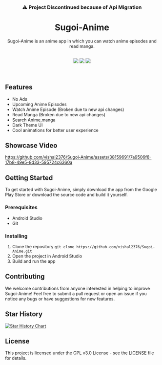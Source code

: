 
<div align="center">

### ⚠️ Project Discontinued because of Api Migration


# **Sugoi-Anime**

Sugoi-Anime is an anime app in which you can watch anime episodes and read manga.


<br/>


<img src="https://img.shields.io/github/stars/vishal2376/Sugoi-Anime?style=for-the-badge&logo=powerpages&color=cba6f7&logoColor=D9E0EE&labelColor=302D41"/>
<img src="https://img.shields.io/github/last-commit/vishal2376/Sugoi-Anime?style=for-the-badge&logo=github&color=a6da95&logoColor=D9E0EE&labelColor=302D41"/>
<img src="https://img.shields.io/github/repo-size/vishal2376/Sugoi-Anime?style=for-the-badge&logo=dropbox&color=7dc4e4&logoColor=D9E0EE&labelColor=302D41"/>

<br/>
<br/>
<br/>

</div>

## Features
- No Ads
- Upcoming Anime Episodes
- Watch Anime Episode (Broken due to new api changes)
- Read Manga (Broken due to new api changes)
- Search Anime,manga
- Dark Theme UI
- Cool animations for better user experience

## Showcase Video
https://github.com/vishal2376/Sugoi-Anime/assets/38159691/7a9506f8-17b8-49e5-8d33-595724c6360a

## Getting Started

To get started with Sugoi-Anime, simply download the app from the Google Play Store or download the source code and build it yourself.

### Prerequisites

- Android Studio
- Git

### Installing

1. Clone the repository
``` git clone https://github.com/vishal2376/Sugoi-Anime.git ```
2. Open the project in Android Studio
3. Build and run the app

## Contributing

We welcome contributions from anyone interested in helping to improve Sugoi-Anime! Feel free to submit a pull request or open an issue if you notice any bugs or have suggestions for new features.


## Star History

[![Star History Chart](https://api.star-history.com/svg?repos=vishal2376/Sugoi-Anime&type=Timeline)](https://star-history.com/#vishal2376/Sugoi-Anime&Timeline)

## License

This project is licensed under the GPL v3.0 License - see the [LICENSE](LICENSE) file for details.
